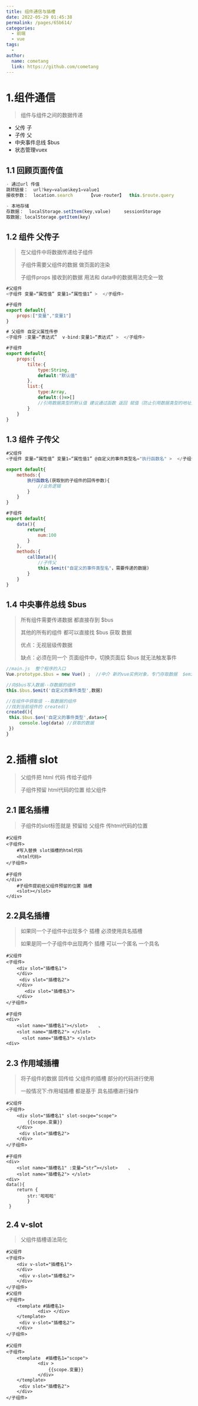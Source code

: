 ```yaml
---
title: 组件通信与插槽
date: 2022-05-29 01:45:38
permalink: /pages/65b614/
categories:
  - 前端
  - vue
tags:
  - 
author: 
  name: cometang
  link: https://github.com/cometang
---
```




# 1.组件通信

> 组件与组件之间的数据传递

- 父传 子
- 子传 父
- 中央事件总线  $bus
- 状态管理vuex



## 1.1 回顾页面传值

```js
- 通过url 传值
跳转链接：  url?key=value&key1=value1
接收参数：  location.search      【vue-router】  this.$route.query

- 本地存储
存数据：  localStorage.setItem(key,value)     sessionStorage
取数据; localStorage.getItem(key)

```



## 1.2 组件 父传子

> 在父组件中将数据传递给子组件
>
> 子组件需要父组件的数据 做页面的渲染 
>
> 子组件props 接收到的数据 用法和 data中的数据用法完全一致

```js
#父组件
<子组件 变量=“属性值” 变量1=“属性值1” >  </子组件> 

#子组件 
export default{
	props:["变量","变量1"]
}
```

```js
# 父组件 自定义属性传参
<子组件 :变量=“表达式”  v-bind:变量1=“表达式” >  </子组件> 

#子组件 
export default{
	props:{
        tilte:{
            type:String,    
            default:"默认值"
        },
        list:{
            type:Array,
            default:()=>[]      
            //引用数据类型的默认值 建议通过函数 返回 赋值（防止引用数据类型的地址问题）
        }
    }
}
```

## 1.3 组件 子传父

```js
#父组件
<子组件 变量=“属性值” 变量1=“属性值1” @自定义的事件类型名="执行函数名" >  </子组件> 

export default{
    methods:{
        执行函数名(获取到的子组件的回传参数){
            //业务逻辑
        }
    }  
}
```

```js
#子组件
export default{
    data(){
        return{
            num:100
        }
    },
    methods:{
        callData(){
            //子传父
            this.$emit("自定义的事件类型名"，需要传递的数据)
        }
    }
}
```



## 1.4 中央事件总线   $bus

> 所有组件需要传递数据 都直接存到 $bus
>
> 其他的所有的组件 都可以直接找 $bus 获取 数据
>
> 优点：无视层级传数据
>
> 缺点：必须在同一个 页面组件中，切换页面后 $bus 就无法触发事件

```js
//main.js  整个程序的入口
Vue.prototype.$bus = new Vue() ;  //中介 新的vue实例对象，专门存取数据  $emit 

//向$bus写入数据--存数据的组件
this.$bus.$emit('自定义的事件类型',数据)

//在组件中获取值 --取数据的组件
//找到当前组件的 created()
created(){
 this.$bus.$on('自定义的事件类型',data=>{
     console.log(data) //获取的数据
 })   
}
```



# 2.插槽 slot  

> 父组件把 html 代码 传给子组件 
>
> 子组件预留 html代码的位置 给父组件   

## 2.1 匿名插槽

> 子组件的slot标签就是 预留给 父组件 传html代码的位置

```vue
#父组件
<子组件>
    #写入替换 slot插槽的html代码
	<html代码>
</子组件>
```

```vue
#子组件
</div>
	#子组件提前给父组件预留的位置 插槽
	<slot></slot>
</div>
```

## 2.2具名插槽

> 如果同一个子组件中出现多个 插槽  必须使用具名插槽  
>
> 如果是同一个子组件中出现两个 插槽   可以一个匿名 一个具名

```vue
#父组件
<子组件>
    <div slot="插槽名1">
    </div>	  		
     <div slot="插槽名2">
    </div>
       <div slot="插槽名3">
    </div>
</子组件>

```

```vue
#子组件
<div>
    <slot name="插槽名1"></slot>    、
    <slot name="插槽名2"> </slot>
      <slot name="插槽名3"> </slot>
<div>
```

## 2.3 作用域插槽

> 将子组件的数据 回传给 父组件的插槽 部分的代码进行使用
>
> 一般情况下:作用域插槽 都是基于 具名插槽进行操作

```vue
#父组件
<子组件>
    <div slot="插槽名1" slot-socpe="scope">
        {{scope.变量}}
    </div>	  		
     <div slot="插槽名2">
    </div>
</子组件>
```

```vue
#子组件
<div>
    <slot name="插槽名1" :变量=“str”></slot>    、
    <slot name="插槽名2"> </slot>
<div>
data(){
    return {
    	str:'啦啦啦'
    	}
 }
```

## 2.4 v-slot    

> 父组件插槽语法简化

```vue
#父组件
<子组件>
    <div v-slot="插槽名1">
    </div>	  		
     <div v-slot="插槽名2">
    </div>
</子组件>
#父组件
<子组件>
    <template #插槽名1>
			<div> </div>
	</template>
     <div v-slot="插槽名2">
    </div>
</子组件>
```

```vue
#父组件
<子组件>
    <template  #插槽名1="scope">
			<div >
                {{scope.变量}}
            </div>	
	</template>	
     <div slot="插槽名2">
    </div>
</子组件>
```



